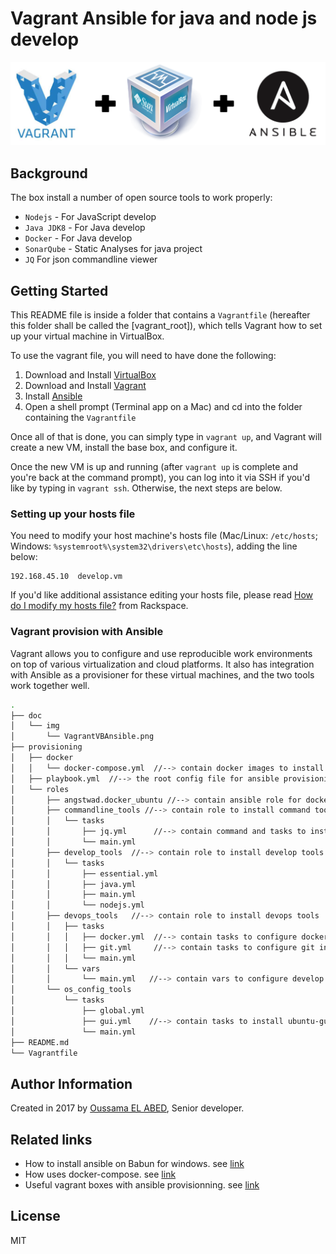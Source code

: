 # Vagrant Ansible for java and node js develop


[![VagrantVBAnsible](doc/img/VagrantVBAnsible.png)](doc/img/VagrantVBAnsible.png)

## Background
The box install a number of open source tools to work properly:

* `Nodejs` - For JavaScript develop 
* `Java JDK8` - For Java develop 
* `Docker` - For Java develop 
* `SonarQube` - Static Analyses for java project 
* `JQ` For json commandline viewer

## Getting Started

This README file is inside a folder that contains a `Vagrantfile` (hereafter this folder shall be called the [vagrant_root]), which tells Vagrant how to set up your virtual machine in VirtualBox.

To use the vagrant file, you will need to have done the following:

  1. Download and Install [VirtualBox](https://www.virtualbox.org/wiki/Downloads)
  2. Download and Install [Vagrant](https://www.vagrantup.com/downloads.html)
  3. Install [Ansible](http://docs.ansible.com/intro_installation.html)
  4. Open a shell prompt (Terminal app on a Mac) and cd into the folder containing the `Vagrantfile`

Once all of that is done, you can simply type in `vagrant up`, and Vagrant will create a new VM, install the base box, and configure it.

Once the new VM is up and running (after `vagrant up` is complete and you're back at the command prompt), you can log into it via SSH if you'd like by typing in `vagrant ssh`. Otherwise, the next steps are below.

### Setting up your hosts file

You need to modify your host machine's hosts file (Mac/Linux: `/etc/hosts`; Windows: `%systemroot%\system32\drivers\etc\hosts`), adding the line below:

    192.168.45.10  develop.vm

If you'd like additional assistance editing your hosts file, please read [How do I modify my hosts file?](http://www.rackspace.com/knowledge_center/article/how-do-i-modify-my-hosts-file) from Rackspace.

### Vagrant provision with Ansible
Vagrant allows you to configure and use reproducible work environments on top of various virtualization and cloud platforms. It also has integration with Ansible as a provisioner for these virtual machines, and the two tools work together well.

```sh
.
├── doc
│   └── img
│       └── VagrantVBAnsible.png
├── provisioning
│   ├── docker
│   │   └── docker-compose.yml  //--> contain docker images to install 
│   ├── playbook.yml  //--> the root config file for ansible provisioning
│   └── roles
│       ├── angstwad.docker_ubuntu //--> contain ansible role for docker tools
│       ├── commandline_tools //--> contain role to install command tools
│       │   └── tasks
│       │       ├── jq.yml      //--> contain command and tasks to install JQ 
│       │       └── main.yml
│       ├── develop_tools  //--> contain role to install develop tools
│       │   └── tasks
│       │       ├── essential.yml
│       │       ├── java.yml
│       │       ├── main.yml
│       │       └── nodejs.yml
│       ├── devops_tools   //--> contain role to install devops tools
│       │   ├── tasks
│       │   │   ├── docker.yml  //--> contain tasks to configure docker install
│       │   │   ├── git.yml  	//--> contain tasks to configure git install
│       │   │   └── main.yml
│       │   └── vars
│       │       └── main.yml   //--> contain vars to configure develop role
│       └── os_config_tools
│           └── tasks
│               ├── global.yml
│               ├── gui.yml    //--> contain tasks to install ubuntu-gui 
│               └── main.yml
├── README.md
└── Vagrantfile              
```

## Author Information

Created in 2017 by [Oussama EL ABED](https://github.com/OElabed), Senior developer.

## Related links
- How to install ansible on Babun for windows. see [link](https://www.azavea.com/blog/2014/10/30/running-vagrant-with-ansible-provisioning-on-windows/) 
- How uses docker-compose. see [link](https://docs.docker.com/compose/gettingstarted/)
- Useful vagrant boxes with ansible provisionning. see [link](https://github.com/geerlingguy/ansible-vagrant-examples)

License
----

MIT